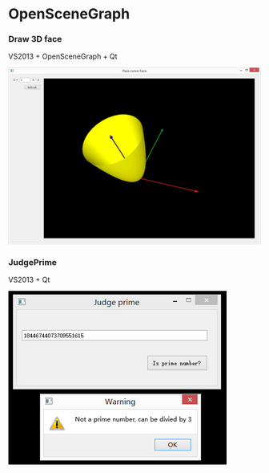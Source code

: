 # OpenSceneGraph
### Draw 3D face
VS2013 + OpenSceneGraph + Qt

![image](https://github.com/Chowss/CodeFor_Thorlabs/raw/master/Example/Para-curve%20Face/1.0.jpg)

### JudgePrime
VS2013 + Qt

![image](https://github.com/Chowss/CodeFor_Thorlabs/raw/master/Example/JudgePrime/4.jpg)
